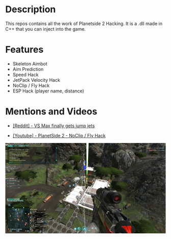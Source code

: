 # Description
This repos contains all the work of Planetside 2 Hacking.
It is a .dll made in C++ that you can inject into the game.

# Features
- Skeleton Aimbot
- Aim Prediction
- Speed Hack
- JetPack Velocity Hack
- NoClip / Fly Hack
- ESP Hack (player name, distance)

# Mentions and Videos
- [[Reddit] - VS Max finally gets jump jets](https://www.reddit.com/r/Planetside/comments/9ubsvs/vs_max_finally_gets_jump_jets/ "Planetside 2 Reddit")

- [[Youtube] - PlanetSide 2 - NoClip / Fly Hack](https://www.youtube.com/watch?v=RNmABZNeiSw "PlanetSide 2 - NoClip / Fly Hack")

![ScreenShot](ScreenShot.jpg "ScreenShot")

